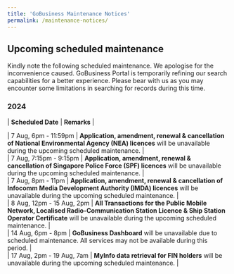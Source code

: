 ```yaml
---
title: 'GoBusiness Maintenance Notices'
permalink: /maintenance-notices/
---
```


## Upcoming scheduled maintenance

Kindly note the following scheduled maintenance. We apologise for the inconvenience caused. 
GoBusiness Portal is temporarily refining our search capabilities for a better experience. Please bear with us as you may encounter some limitations in searching for records during this time.

### 2024 

| **Scheduled Date** | **Remarks** |  

    
| 7 Aug, 6pm - 11:59pm | **Application, amendment, renewal & cancellation of National Environmental Agency (NEA) licences** will be unavailable during the upcoming scheduled maintenance. |       
| 7 Aug, 7:15pm - 9:15pm | **Application, amendment, renewal & cancellation of Singapore Police Force (SPF) licences** will be unavailable during the upcoming scheduled maintenance. |     
| 7 Aug, 8pm - 11pm | **Application, amendment, renewal & cancellation of Infocomm Media Development Authority (IMDA) licences** will be unavailable during the upcoming scheduled maintenance. |         
| 8 Aug, 12pm - 15 Aug, 2pm | **All Transactions for the Public Mobile Network, Localised Radio-Communication Station Licence & Ship Station Operator Certificate** will be unavailable during the upcoming scheduled maintenance. |    
| 14 Aug, 6pm -  8pm | **GoBusiness Dashboard** will be unavailable due to scheduled maintenance. All services may not be available during this period. |       
| 17 Aug, 2pm - 19 Aug, 7am | **MyInfo data retrieval for FIN holders** will be unavailable during the upcoming scheduled maintenance. |     





<script src="/jquery/jquery.min.js"></script> <script src="/jquery/resize-tables.js"></script>
